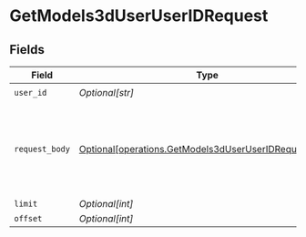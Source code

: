 # GetModels3dUserUserIDRequest


## Fields

| Field                                                                                                                    | Type                                                                                                                     | Required                                                                                                                 | Description                                                                                                              |
| ------------------------------------------------------------------------------------------------------------------------ | ------------------------------------------------------------------------------------------------------------------------ | ------------------------------------------------------------------------------------------------------------------------ | ------------------------------------------------------------------------------------------------------------------------ |
| `user_id`                                                                                                                | *Optional[str]*                                                                                                          | :heavy_check_mark:                                                                                                       | N/A                                                                                                                      |
| `request_body`                                                                                                           | [Optional[operations.GetModels3dUserUserIDRequestBody]](undefined/models/operations/getmodels3duseruseridrequestbody.md) | :heavy_minus_sign:                                                                                                       | Query parameters can also be provided in the request body as a JSON object                                               |
| `limit`                                                                                                                  | *Optional[int]*                                                                                                          | :heavy_minus_sign:                                                                                                       | N/A                                                                                                                      |
| `offset`                                                                                                                 | *Optional[int]*                                                                                                          | :heavy_minus_sign:                                                                                                       | N/A                                                                                                                      |